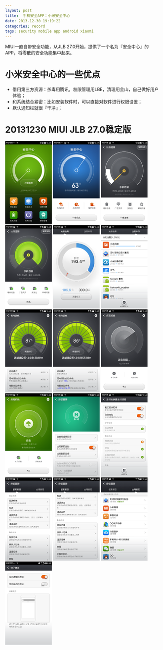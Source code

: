 ```yaml
---
layout: post
title:  手机安全APP：小米安全中心
date: 2013-12-30 19:19:22
categories: record
tags: security mobile app android xiaomi
---
```


MIUI一直自带安全功能，从JLB 27.0开始，提供了一个名为『安全中心』的APP，将零散的安全功能集中起来。

# 小米安全中心的一些优点

- 借用第三方资源：杀毒用腾讯，权限管理用LBE，清理用金山，自己做好用户体验；
- 和系统结合紧密：比如安装软件时，可以直接对软件进行权限设置；
- 默认通知栏就很『干净』；

# 20131230 MIUI JLB 27.0稳定版

<img src="/img/android-secure-app-xiaomi/jlb27/miui_01.png" style="width: 30%; height: 30%"/>
<img src="/img/android-secure-app-xiaomi/jlb27/miui_02.png" style="width: 30%; height: 30%"/>
<img src="/img/android-secure-app-xiaomi/jlb27/miui_03.png" style="width: 30%; height: 30%"/>
<img src="/img/android-secure-app-xiaomi/jlb27/miui_04.png" style="width: 30%; height: 30%"/>
<img src="/img/android-secure-app-xiaomi/jlb27/miui_05.png" style="width: 30%; height: 30%"/>
<img src="/img/android-secure-app-xiaomi/jlb27/miui_06.png" style="width: 30%; height: 30%"/>
<img src="/img/android-secure-app-xiaomi/jlb27/miui_07.png" style="width: 30%; height: 30%"/>
<img src="/img/android-secure-app-xiaomi/jlb27/miui_08.png" style="width: 30%; height: 30%"/>
<img src="/img/android-secure-app-xiaomi/jlb27/miui_09.png" style="width: 30%; height: 30%"/>
<img src="/img/android-secure-app-xiaomi/jlb27/miui_10.png" style="width: 30%; height: 30%"/>
<img src="/img/android-secure-app-xiaomi/jlb27/miui_11.png" style="width: 30%; height: 30%"/>
<img src="/img/android-secure-app-xiaomi/jlb27/miui_12.png" style="width: 30%; height: 30%"/>
<img src="/img/android-secure-app-xiaomi/jlb27/miui_13.png" style="width: 30%; height: 30%"/>
<img src="/img/android-secure-app-xiaomi/jlb27/miui_14.png" style="width: 30%; height: 30%"/>
<img src="/img/android-secure-app-xiaomi/jlb27/miui_15.png" style="width: 30%; height: 30%"/>
<img src="/img/android-secure-app-xiaomi/jlb27/miui_16.png" style="width: 30%; height: 30%"/>




